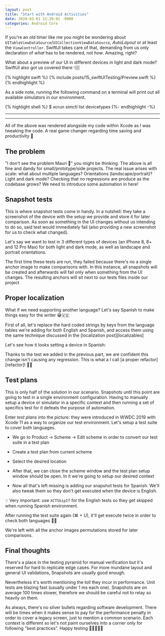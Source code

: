 ```yaml
---
layout: post
title: "Start with Android Activities"
date: 2020-03-01 12:20:01 -0000
categories: Android Core
---
```


If you're an old timer like me you might be wondering about `UITableViewDataSource`/`UICollectionViewDataSource`, _AutoLayout_ or at least the `ViewController`. SwiftUI takes care of that, demanding from us only declaration of _what_ has to be rendered, not _how_. Amazing, right?

What about a preview of our UI in different devices in light and dark mode? SwiftUI also got us covered there 👇🏽

{% highlight swift %}
{% include posts/15_swiftUITesting/Preview.swift %}
{% endhighlight %}

As a side note, running the following command on a terminal will print out all available simulators in our environment. 

{% highlight shell %}
$ xcrun simctl list devicetypes
{%- endhighlight -%} 

--- 
---

All of the above was rendered alongside my code within Xcode as I was tweaking the code. A real game changer regarding time saving and productivity 🎉

## The problem

"I don't see the problem Mauri 🧐" you might be thinking. The above is all fine and dandy for small/prototype/side projects. The real issue arises with scale: what about multiple languages? Orientations (landscape/portrait)? Light and dark mode? Checking that no regressions are produce as the codebase grows? We need to introduce some automation in here!

## Snapshot tests
This is where snapshot tests come in handy. In a nutshell: they take a screenshot of the device with the setup we provide and store it for later comparison. As soon as something in the UI changes without us intending to do so, said test would immediately fail (also providing a new screenshot for us to check what changed).

Let's say we want to test in 3 different types of devices (an iPhone 8, 8+ and 12 Pro Max) for both light and dark mode, as well as landscape and portrait orientations. 

The first time these tests are run, they failed because there's no a single anchor image to make comparisons with. In this instance, all snapshots will be created and afterwards will fail only when something from the UI changes. The resulting anchors will sit next to our tests files inside our project

## Proper localization
What if we need supporting another language? Let's say Spanish to make things easy for the writer 😁🇻🇪

First of all, let's replace the hard coded strings by keys from the language tables we're adding for both English and Spanish, and access them using the same technique discussed in the [localization post][localizables]



Let's see how it looks setting a device in Spanish:

Thanks to the test we added in the previous part, we are confident this change isn't causing any regression. This is what a I call [a proper refactor][refactor]! 👏🏽

## Test plans

This is only half of the solution in our scenario. Snapshots until this point are going to test in a single environment configuration. Having to manually setup a device or simulator in a specific context and then running a set of specifics test for it defeats the purpose of automation.

Enter _test plans_ into the picture: they were introduced in WWDC 2019 with Xcode 11 as a way to organize our test environment. Let's setup a test suite to cover both languages. 

- We go to Product -> Scheme -> Edit scheme in order to convert our test suite in a test plan


- Create a test plan from current scheme


- Select the desired location


- After that, we can close the scheme window and the test plan setup window should be open. In it we're going to setup our desired context

- Now all that's left missing is adding our snapshot tests for Spanish. We'll also tweak them so they don't get executed when the device is English.


💡 Very important: use `XCTSkipIf` for the English tests so they get skipped when running Spanish environment.

After running the test suite again (⌘ + U), it'll get execute twice in order to check both languages 👏🏽

We're left with all the anchor images permutations stored for later comparisons.

## Final thoughts
There's a place in the testing pyramid for manual verification but it's reserved for hard to replicate edge cases. For more mundane layout and general UI validations, Snapshots are usually good enough.

Nevertheless it's worth mentioning the toll they incur in performance. Unit tests are blazing fast (usually under 1 ms each one). Snapshots are on average 100 times slower, therefore we should be careful not to relay so heavily on them. 

As always, there's no silver bullets regarding software development. There will be times when it makes sense to pay for the performance penalty in order to cover a legacy screen, just to mention a common scenario. Each context is different so let's not paint ourselves into a corner only for following "best practices". Happy testing 👨🏽‍💻👋🏼
